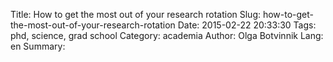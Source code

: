 Title: How to get the most out of your research rotation
Slug: how-to-get-the-most-out-of-your-research-rotation
Date: 2015-02-22 20:33:30
Tags: phd, science, grad school
Category: academia
Author: Olga Botvinnik
Lang: en
Summary: 